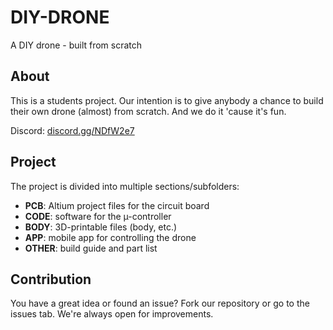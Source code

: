 # DIY-DRONE
A DIY drone - built from scratch

## About
This is a students project. Our intention is to give anybody a chance to build their own drone (almost) from scratch. And we do it 'cause it's fun.

Discord: [discord.gg/NDfW2e7](https://discord.gg/NDfW2e7)

## Project
The project is divided into multiple sections/subfolders:

* __PCB__: Altium project files for the circuit board
* __CODE__: software for the µ-controller
* __BODY__: 3D-printable files (body, etc.)
* __APP__: mobile app for controlling the drone
* __OTHER__: build guide and part list

## Contribution
You have a great idea or found an issue? Fork our repository or go to the issues tab. We're always open for improvements.
